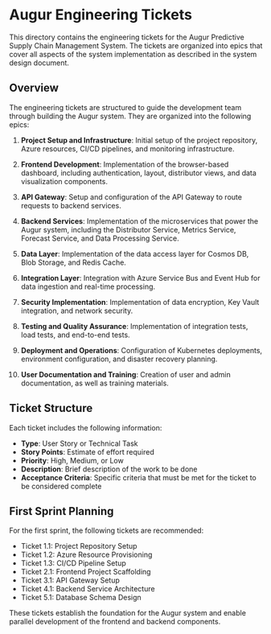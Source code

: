 # Augur Engineering Tickets

This directory contains the engineering tickets for the Augur Predictive Supply Chain Management System. The tickets are organized into epics that cover all aspects of the system implementation as described in the system design document.

## Overview

The engineering tickets are structured to guide the development team through building the Augur system. They are organized into the following epics:

1. **Project Setup and Infrastructure**: Initial setup of the project repository, Azure resources, CI/CD pipelines, and monitoring infrastructure.

2. **Frontend Development**: Implementation of the browser-based dashboard, including authentication, layout, distributor views, and data visualization components.

3. **API Gateway**: Setup and configuration of the API Gateway to route requests to backend services.

4. **Backend Services**: Implementation of the microservices that power the Augur system, including the Distributor Service, Metrics Service, Forecast Service, and Data Processing Service.

5. **Data Layer**: Implementation of the data access layer for Cosmos DB, Blob Storage, and Redis Cache.

6. **Integration Layer**: Integration with Azure Service Bus and Event Hub for data ingestion and real-time processing.

7. **Security Implementation**: Implementation of data encryption, Key Vault integration, and network security.

8. **Testing and Quality Assurance**: Implementation of integration tests, load tests, and end-to-end tests.

9. **Deployment and Operations**: Configuration of Kubernetes deployments, environment configuration, and disaster recovery planning.

10. **User Documentation and Training**: Creation of user and admin documentation, as well as training materials.

## Ticket Structure

Each ticket includes the following information:

- **Type**: User Story or Technical Task
- **Story Points**: Estimate of effort required
- **Priority**: High, Medium, or Low
- **Description**: Brief description of the work to be done
- **Acceptance Criteria**: Specific criteria that must be met for the ticket to be considered complete

## First Sprint Planning

For the first sprint, the following tickets are recommended:

- Ticket 1.1: Project Repository Setup
- Ticket 1.2: Azure Resource Provisioning
- Ticket 1.3: CI/CD Pipeline Setup
- Ticket 2.1: Frontend Project Scaffolding
- Ticket 3.1: API Gateway Setup
- Ticket 4.1: Backend Service Architecture
- Ticket 5.1: Database Schema Design

These tickets establish the foundation for the Augur system and enable parallel development of the frontend and backend components.